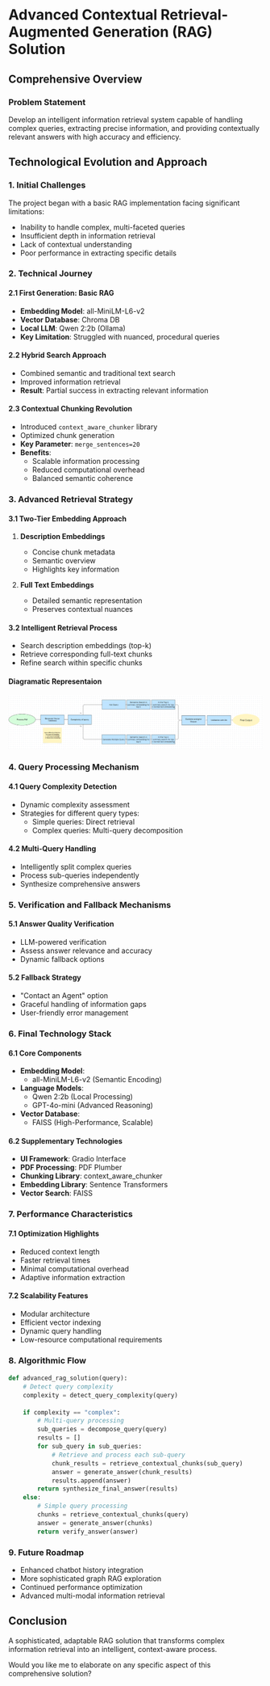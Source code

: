 # Advanced Contextual Retrieval-Augmented Generation (RAG) Solution

## Comprehensive Overview

### Problem Statement
Develop an intelligent information retrieval system capable of handling complex queries, extracting precise information, and providing contextually relevant answers with high accuracy and efficiency.

## Technological Evolution and Approach

### 1. Initial Challenges
The project began with a basic RAG implementation facing significant limitations:
- Inability to handle complex, multi-faceted queries
- Insufficient depth in information retrieval
- Lack of contextual understanding
- Poor performance in extracting specific details

### 2. Technical Journey

#### 2.1 First Generation: Basic RAG
- **Embedding Model**: all-MiniLM-L6-v2
- **Vector Database**: Chroma DB
- **Local LLM**: Qwen 2:2b (Ollama)
- **Key Limitation**: Struggled with nuanced, procedural queries

#### 2.2 Hybrid Search Approach
- Combined semantic and traditional text search
- Improved information retrieval
- **Result**: Partial success in extracting relevant information

#### 2.3 Contextual Chunking Revolution
- Introduced `context_aware_chunker` library
- Optimized chunk generation
- **Key Parameter**: `merge_sentences=20`
- **Benefits**:
  - Scalable information processing
  - Reduced computational overhead
  - Balanced semantic coherence

### 3. Advanced Retrieval Strategy

#### 3.1 Two-Tier Embedding Approach
1. **Description Embeddings**
   - Concise chunk metadata
   - Semantic overview
   - Highlights key information

2. **Full Text Embeddings**
   - Detailed semantic representation
   - Preserves contextual nuances

#### 3.2 Intelligent Retrieval Process
- Search description embeddings (top-k)
- Retrieve corresponding full-text chunks
- Refine search within specific chunks

#### Diagramatic Representaion
![Digram](./image.png)
### 4. Query Processing Mechanism

#### 4.1 Query Complexity Detection
- Dynamic complexity assessment
- Strategies for different query types:
  - Simple queries: Direct retrieval
  - Complex queries: Multi-query decomposition

#### 4.2 Multi-Query Handling
- Intelligently split complex queries
- Process sub-queries independently
- Synthesize comprehensive answers

### 5. Verification and Fallback Mechanisms

#### 5.1 Answer Quality Verification
- LLM-powered verification
- Assess answer relevance and accuracy
- Dynamic fallback options

#### 5.2 Fallback Strategy
- "Contact an Agent" option
- Graceful handling of information gaps
- User-friendly error management

### 6. Final Technology Stack

#### 6.1 Core Components
- **Embedding Model**: 
  - all-MiniLM-L6-v2 (Semantic Encoding)
- **Language Models**:
  - Qwen 2:2b (Local Processing)
  - GPT-4o-mini (Advanced Reasoning)
- **Vector Database**: 
  - FAISS (High-Performance, Scalable)

#### 6.2 Supplementary Technologies
- **UI Framework**: Gradio Interface
- **PDF Processing**: PDF Plumber
- **Chunking Library**: context_aware_chunker
- **Embedding Library**: Sentence Transformers
- **Vector Search**: FAISS

### 7. Performance Characteristics

#### 7.1 Optimization Highlights
- Reduced context length
- Faster retrieval times
- Minimal computational overhead
- Adaptive information extraction

#### 7.2 Scalability Features
- Modular architecture
- Efficient vector indexing
- Dynamic query handling
- Low-resource computational requirements

### 8. Algorithmic Flow

```python
def advanced_rag_solution(query):
    # Detect query complexity
    complexity = detect_query_complexity(query)
    
    if complexity == "complex":
        # Multi-query processing
        sub_queries = decompose_query(query)
        results = []
        for sub_query in sub_queries:
            # Retrieve and process each sub-query
            chunk_results = retrieve_contextual_chunks(sub_query)
            answer = generate_answer(chunk_results)
            results.append(answer)
        return synthesize_final_answer(results)
    else:
        # Simple query processing
        chunks = retrieve_contextual_chunks(query)
        answer = generate_answer(chunks)
        return verify_answer(answer)
```

### 9. Future Roadmap
- Enhanced chatbot history integration
- More sophisticated graph RAG exploration
- Continued performance optimization
- Advanced multi-modal information retrieval

## Conclusion
A sophisticated, adaptable RAG solution that transforms complex information retrieval into an intelligent, context-aware process.

Would you like me to elaborate on any specific aspect of this comprehensive solution?
